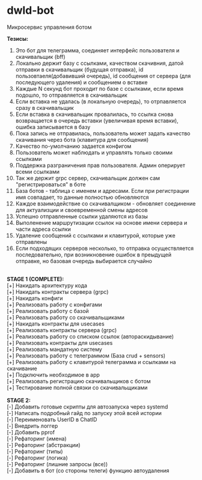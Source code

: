 # dwld-bot

Микросервис управления ботом

<b>Тезисы:</b>  <br>
1. Это бот для телеграмма, соединяет интерфейс пользователя и скачивальщик (bff)    <br>
2. Локально держит базу с ссылками, качеством скачивния, датой отправки в скачивальщик (будущая отправка), id пользовтаеля(добавивший очередь), id сообщения от сервера (для последующего удаления) и сообщением о вставке  <br>
3. Каждые N секунд бот проходит  по базе с ссылками, если время подошло, то отправляется в скачивальщик <br>
4. Если вставка не удалась (в локальную очередь), то отрпавляется сразу в скачивальщик    <br>
5. Если вставка в скачивальщик провалилась, то ссылка снова возвращается в очередь вставки (увеличивая время вставки), ошибка записывается в базу  <br>
6. Пока запись не отправилась, пользователь может задать качество скачивания через бота (клавитура для сообщения)<br>
7. Качество по-умолчанию задается конфигом <br>
8. Пользователь может наблюдать и управлять только своими ссылками <br>
9. Поддержка разграничения прав пользователя. Админ оперирует всеми ссылками    <br>
10. Так же держит grpc сервер, скачивальщик должен сам "регистрироваться" в боте  <br>
11. База ботов - таблица с именем и адресами. Если при регистрации имя совпадает, то данные полностью обновляются  <br>
12. Каждое взаимодействие со скачивалщиком - обновляет соединение для актуализции и своевременной смены адресов  <br>
13. Успешно отправленные ссылки удаляются из базы  <br>
14. Выполенение маршрутизации ссылок на основе имени сервера и части адреса ссылки  <br>
14. Удаление сообщений с ссылками и клавитурой, которые уже отправлены <br>
15. Если подходящих серверов несколько, то отправка осуществляется последовательно, при возникновение ошибок в преыдущей отправке, но базовая очередь выбирается случайно  <br>


<br>
<b>STAGE 1 (COMPLETE):</b><br>
[+] Накидать архитектуру кода<br>
[+] Накидать контракты сервера (grpc)<br>
[+] Накидать конфиги<br>
[+] Реализовать работу с конфигами<br>
[+] Реализовать работу с базой<br>
[+] Реализовать работу со скачивальщиками<br>
[+] Накидать контракты для usecases<br>
[+] Реализовать контракты сервера (grpc)<br>
[+] Реализовать работу со списком ссылок (автораскидывание)<br>
[+] Реализовать контракты для usecases<br>
[+] Реализовать мандатную систему<br>
[+] Реализовать работу с телеграммом (База crud + sensors)<br>
[+] Реализовать работу с клавитурой телеграмма и ссылками на скачивание<br>
[+] Подключить необходимое в app<br>
[+] Реализовать регистрацию скачивальщиков с ботом<br>
[+] Тестирование полной связки со скачивальщиками<br>

<br>
<b>STAGE 2:</b><br>
[-] Добавить готовые скрипты для автозапуска через systemd<br>
[-] Написать подробный гайд по запуску этой всей истории <br>
[-] Переименовать UserID в ChatID<br>
[-] Внедрить логгер <br>
[-] Добавить pprof <br>
[-] Рефаторинг (имена) <br>
[-] Рефаторинг (абстракции) <br>
[-] Рефаторинг (типы) <br>
[-] Рефаторинг (логика) <br>
[-] Рефаторинг (лишние запросы (все)) <br>
[-] Добавить в бот (со стороны телеги) функцию автоудаления <br>
